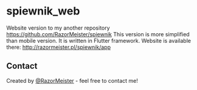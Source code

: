 # spiewnik_web

Website version to my another repository https://github.com/RazorMeister/spiewnik
This version is more simplified than mobile version. It is written in Flutter framework.
Website is available there: http://razormeister.pl/spiewnik/app

## Contact
Created by [@RazorMeister](http://razormeister.pl/) - feel free to contact me!

